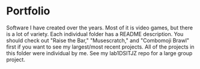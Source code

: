 # Portfolio
Software I have created over the years. Most of it is video games, but there is a lot of variety. Each individual folder has a README description. You should check out "Raise the Bar," "Musescratch," and "Combomoji Brawl" first if you want to see my largest/most recent projects. All of the projects in this folder were individual by me. See my lab1DSITJZ repo for a large group project.
